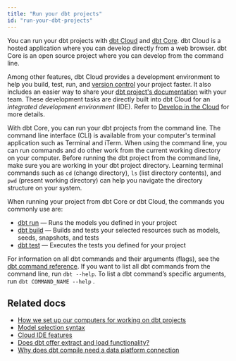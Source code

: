 ```yaml
---
title: "Run your dbt projects"
id: "run-your-dbt-projects"
---
```

You can run your dbt projects with [dbt Cloud](/docs/cloud/about-cloud/about-dbt-cloud) and [dbt Core](https://github.com/dbt-labs/dbt-core). dbt Cloud is a hosted application where you can develop directly from a web browser. dbt Core is an open source project where you can develop from the command line.

Among other features, dbt Cloud provides a development environment to help you build, test, run, and [version control](/docs/collaborate/git-version-control) your project faster. It also includes an easier way to share your [dbt project's documentation](/docs/collaborate/build-and-view-your-docs) with your team. These development tasks are directly built into dbt Cloud for an _integrated development environment_ (IDE). Refer to [Develop in the Cloud](/docs/cloud/dbt-cloud-ide/develop-in-the-cloud) for more details.

With dbt Core, you can run your dbt projects from the command line. The command line interface (CLI) is available from your computer's terminal application such as Terminal and iTerm. When using the command line, you can run commands and do other work from the current working directory on your computer. Before running the dbt project from the command line, make sure you are working in your dbt project directory. Learning terminal commands such as `cd` (change directory), `ls` (list directory contents), and `pwd` (present working directory) can help you navigate the directory structure on your system.

When running your project from dbt Core or dbt Cloud, the commands you commonly use are:

- [dbt run](/reference/commands/run) &mdash; Runs the models you defined in your project
- [dbt build](/reference/commands/build) &mdash; Builds and tests your selected resources such as models, seeds, snapshots, and tests
- [dbt test](/reference/commands/test) &mdash; Executes the tests you defined for your project

For information on all dbt commands and their arguments (flags), see the [dbt command reference](/reference/dbt-commands). If you want to list all dbt commands from the command line, run `dbt --help`. To list a dbt command’s specific arguments, run `dbt COMMAND_NAME --help` .

## Related docs

- [How we set up our computers for working on dbt projects](https://discourse.getdbt.com/t/how-we-set-up-our-computers-for-working-on-dbt-projects/243)
- [Model selection syntax](/reference/node-selection/syntax)
- [Cloud IDE features](/docs/cloud/dbt-cloud-ide/develop-in-the-cloud#ide-features)
- [Does dbt offer extract and load functionality?](/faqs/Project/transformation-tool)
- [Why does dbt compile need a data platform connection](/faqs/Warehouse/db-connection-dbt-compile)
